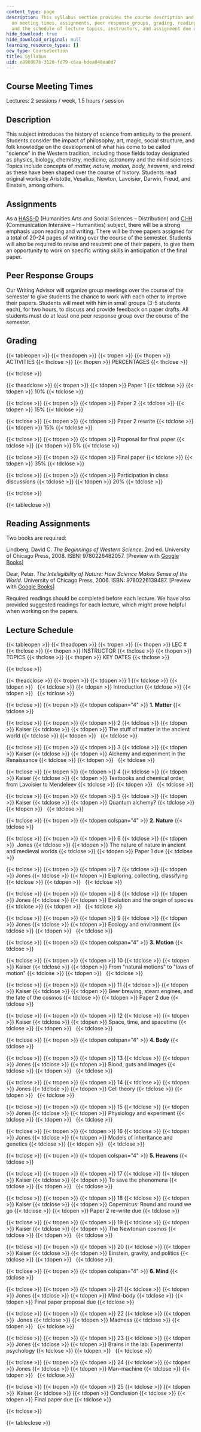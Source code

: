 ```yaml
---
content_type: page
description: This syllabus section provides the course description and information
  on meeting times, assignments, peer response groups, grading, reading assignments,
  and the schedule of lecture topics, instructors, and assignment due dates.
hide_download: true
hide_download_original: null
learning_resource_types: []
ocw_type: CourseSection
title: Syllabus
uid: e896967b-3120-fd79-c6aa-bdea040ea0d7
---
```


Course Meeting Times
--------------------

Lectures: 2 sessions / week, 1.5 hours / session

Description
-----------

This subject introduces the history of science from antiquity to the present. Students consider the impact of philosophy, art, magic, social structure, and folk knowledge on the development of what has come to be called "science" in the Western tradition, including those fields today designated as physics, biology, chemistry, medicine, astronomy and the mind sciences. Topics include concepts of _matter, nature, motion, body, heavens_, and _mind_ as these have been shaped over the course of history. Students read original works by Aristotle, Vesalius, Newton, Lavoisier, Darwin, Freud, and Einstein, among others.

Assignments
-----------

As a [HASS-D](http://web.mit.edu/hassreq/) (Humanities Arts and Social Sciences – Distribution) and [CI-H](http://web.mit.edu/commreq/) (Communication Intensive – Humanities) subject, there will be a strong emphasis upon reading and writing. There will be three papers assigned for a total of 20-24 pages of writing over the course of the semester. Students will also be required to revise and resubmit one of their papers, to give them an opportunity to work on specific writing skills in anticipation of the final paper.

Peer Response Groups
--------------------

Our Writing Advisor will organize group meetings over the course of the semester to give students the chance to work with each other to improve their papers. Students will meet with him in small groups (3-5 students each), for two hours, to discuss and provide feedback on paper drafts. All students must do at least one peer response group over the course of the semester.

Grading
-------

{{< tableopen >}}
{{< theadopen >}}
{{< tropen >}}
{{< thopen >}}
ACTIVITIES
{{< thclose >}}
{{< thopen >}}
PERCENTAGES
{{< thclose >}}

{{< trclose >}}

{{< theadclose >}}
{{< tropen >}}
{{< tdopen >}}
Paper 1
{{< tdclose >}}
{{< tdopen >}}
10%
{{< tdclose >}}

{{< trclose >}}
{{< tropen >}}
{{< tdopen >}}
Paper 2
{{< tdclose >}}
{{< tdopen >}}
15%
{{< tdclose >}}

{{< trclose >}}
{{< tropen >}}
{{< tdopen >}}
Paper 2 rewrite
{{< tdclose >}}
{{< tdopen >}}
15%
{{< tdclose >}}

{{< trclose >}}
{{< tropen >}}
{{< tdopen >}}
Proposal for final paper
{{< tdclose >}}
{{< tdopen >}}
5%
{{< tdclose >}}

{{< trclose >}}
{{< tropen >}}
{{< tdopen >}}
Final paper
{{< tdclose >}}
{{< tdopen >}}
35%
{{< tdclose >}}

{{< trclose >}}
{{< tropen >}}
{{< tdopen >}}
Participation in class discussions
{{< tdclose >}}
{{< tdopen >}}
20%
{{< tdclose >}}

{{< trclose >}}

{{< tableclose >}}

Reading Assignments
-------------------

Two books are required:

Lindberg, David C. _The Beginnings of Western Science_. 2nd ed. University of Chicago Press, 2008. ISBN: 9780226482057. \[Preview with [Google Books](http://books.google.com/books?id=dPUBAkIm2lUC&printsec=frontcover#v=onepage&q&f=false)\]

Dear, Peter. _The Intelligibility of Nature: How Science Makes Sense of the World_. University of Chicago Press, 2006. ISBN: 9780226139487. \[Preview with [Google Books](http://books.google.com/books?id=W1GAG3vJHpgC&printsec=frontcover#v=onepage&q&f=false)\]

Required readings should be completed before each lecture. We have also provided suggested readings for each lecture, which might prove helpful when working on the papers.

Lecture Schedule
----------------

{{< tableopen >}}
{{< theadopen >}}
{{< tropen >}}
{{< thopen >}}
LEC #
{{< thclose >}}
{{< thopen >}}
INSTRUCTOR
{{< thclose >}}
{{< thopen >}}
TOPICS
{{< thclose >}}
{{< thopen >}}
KEY DATES
{{< thclose >}}

{{< trclose >}}

{{< theadclose >}}
{{< tropen >}}
{{< tdopen >}}
1
{{< tdclose >}}
{{< tdopen >}}
 
{{< tdclose >}}
{{< tdopen >}}
Introduction
{{< tdclose >}}
{{< tdopen >}}
 
{{< tdclose >}}

{{< trclose >}}
{{< tropen >}}
{{< tdopen colspan="4" >}}
**1\. Matter**
{{< tdclose >}}

{{< trclose >}}
{{< tropen >}}
{{< tdopen >}}
2
{{< tdclose >}}
{{< tdopen >}}
Kaiser
{{< tdclose >}}
{{< tdopen >}}
The stuff of matter in the ancient world
{{< tdclose >}}
{{< tdopen >}}
 
{{< tdclose >}}

{{< trclose >}}
{{< tropen >}}
{{< tdopen >}}
3
{{< tdclose >}}
{{< tdopen >}}
Kaiser
{{< tdclose >}}
{{< tdopen >}}
Alchemy and experiment in the Renaissance
{{< tdclose >}}
{{< tdopen >}}
 
{{< tdclose >}}

{{< trclose >}}
{{< tropen >}}
{{< tdopen >}}
4
{{< tdclose >}}
{{< tdopen >}}
Kaiser
{{< tdclose >}}
{{< tdopen >}}
Textbooks and chemical order, from Lavoisier to Mendeleev
{{< tdclose >}}
{{< tdopen >}}
 
{{< tdclose >}}

{{< trclose >}}
{{< tropen >}}
{{< tdopen >}}
5
{{< tdclose >}}
{{< tdopen >}}
Kaiser
{{< tdclose >}}
{{< tdopen >}}
Quantum alchemy?
{{< tdclose >}}
{{< tdopen >}}
 
{{< tdclose >}}

{{< trclose >}}
{{< tropen >}}
{{< tdopen colspan="4" >}}
**2\. Nature**
{{< tdclose >}}

{{< trclose >}}
{{< tropen >}}
{{< tdopen >}}
6
{{< tdclose >}}
{{< tdopen >}}
 Jones
{{< tdclose >}}
{{< tdopen >}}
The nature of nature in ancient and medieval worlds
{{< tdclose >}}
{{< tdopen >}}
Paper 1 due
{{< tdclose >}}

{{< trclose >}}
{{< tropen >}}
{{< tdopen >}}
7
{{< tdclose >}}
{{< tdopen >}}
Jones
{{< tdclose >}}
{{< tdopen >}}
Exploring, collecting, classifying
{{< tdclose >}}
{{< tdopen >}}
 
{{< tdclose >}}

{{< trclose >}}
{{< tropen >}}
{{< tdopen >}}
8
{{< tdclose >}}
{{< tdopen >}}
Jones
{{< tdclose >}}
{{< tdopen >}}
Evolution and the origin of species
{{< tdclose >}}
{{< tdopen >}}
 
{{< tdclose >}}

{{< trclose >}}
{{< tropen >}}
{{< tdopen >}}
9
{{< tdclose >}}
{{< tdopen >}}
Jones
{{< tdclose >}}
{{< tdopen >}}
Ecology and environment
{{< tdclose >}}
{{< tdopen >}}
 
{{< tdclose >}}

{{< trclose >}}
{{< tropen >}}
{{< tdopen colspan="4" >}}
**3\. Motion**
{{< tdclose >}}

{{< trclose >}}
{{< tropen >}}
{{< tdopen >}}
10
{{< tdclose >}}
{{< tdopen >}}
Kaiser
{{< tdclose >}}
{{< tdopen >}}
From "natural motions" to "laws of motion"
{{< tdclose >}}
{{< tdopen >}}
 
{{< tdclose >}}

{{< trclose >}}
{{< tropen >}}
{{< tdopen >}}
11
{{< tdclose >}}
{{< tdopen >}}
Kaiser
{{< tdclose >}}
{{< tdopen >}}
Beer brewing, steam engines, and the fate of the cosmos
{{< tdclose >}}
{{< tdopen >}}
Paper 2 due
{{< tdclose >}}

{{< trclose >}}
{{< tropen >}}
{{< tdopen >}}
12
{{< tdclose >}}
{{< tdopen >}}
Kaiser
{{< tdclose >}}
{{< tdopen >}}
Space, time, and spacetime
{{< tdclose >}}
{{< tdopen >}}
 
{{< tdclose >}}

{{< trclose >}}
{{< tropen >}}
{{< tdopen colspan="4" >}}
**4\. Body**
{{< tdclose >}}

{{< trclose >}}
{{< tropen >}}
{{< tdopen >}}
13
{{< tdclose >}}
{{< tdopen >}}
Jones
{{< tdclose >}}
{{< tdopen >}}
Blood, guts and images
{{< tdclose >}}
{{< tdopen >}}
 
{{< tdclose >}}

{{< trclose >}}
{{< tropen >}}
{{< tdopen >}}
14
{{< tdclose >}}
{{< tdopen >}}
Jones
{{< tdclose >}}
{{< tdopen >}}
Cell theory
{{< tdclose >}}
{{< tdopen >}}
 
{{< tdclose >}}

{{< trclose >}}
{{< tropen >}}
{{< tdopen >}}
15
{{< tdclose >}}
{{< tdopen >}}
Jones
{{< tdclose >}}
{{< tdopen >}}
Physiology and experiment
{{< tdclose >}}
{{< tdopen >}}
 
{{< tdclose >}}

{{< trclose >}}
{{< tropen >}}
{{< tdopen >}}
16
{{< tdclose >}}
{{< tdopen >}}
Jones
{{< tdclose >}}
{{< tdopen >}}
Models of inheritance and genetics
{{< tdclose >}}
{{< tdopen >}}
 
{{< tdclose >}}

{{< trclose >}}
{{< tropen >}}
{{< tdopen colspan="4" >}}
**5\. Heavens**
{{< tdclose >}}

{{< trclose >}}
{{< tropen >}}
{{< tdopen >}}
17
{{< tdclose >}}
{{< tdopen >}}
Kaiser
{{< tdclose >}}
{{< tdopen >}}
To save the phenomena
{{< tdclose >}}
{{< tdopen >}}
 
{{< tdclose >}}

{{< trclose >}}
{{< tropen >}}
{{< tdopen >}}
18
{{< tdclose >}}
{{< tdopen >}}
Kaiser
{{< tdclose >}}
{{< tdopen >}}
Copernicus: Round and round we go
{{< tdclose >}}
{{< tdopen >}}
Paper 2 re-write due
{{< tdclose >}}

{{< trclose >}}
{{< tropen >}}
{{< tdopen >}}
19
{{< tdclose >}}
{{< tdopen >}}
Kaiser
{{< tdclose >}}
{{< tdopen >}}
The Newtonian cosmos
{{< tdclose >}}
{{< tdopen >}}
 
{{< tdclose >}}

{{< trclose >}}
{{< tropen >}}
{{< tdopen >}}
20
{{< tdclose >}}
{{< tdopen >}}
Kaiser
{{< tdclose >}}
{{< tdopen >}}
Einstein, gravity, and politics
{{< tdclose >}}
{{< tdopen >}}
 
{{< tdclose >}}

{{< trclose >}}
{{< tropen >}}
{{< tdopen colspan="4" >}}
**6\. Mind**
{{< tdclose >}}

{{< trclose >}}
{{< tropen >}}
{{< tdopen >}}
21
{{< tdclose >}}
{{< tdopen >}}
Jones
{{< tdclose >}}
{{< tdopen >}}
Mind-body
{{< tdclose >}}
{{< tdopen >}}
Final paper proposal due
{{< tdclose >}}

{{< trclose >}}
{{< tropen >}}
{{< tdopen >}}
22
{{< tdclose >}}
{{< tdopen >}}
 Jones
{{< tdclose >}}
{{< tdopen >}}
Madness
{{< tdclose >}}
{{< tdopen >}}
 
{{< tdclose >}}

{{< trclose >}}
{{< tropen >}}
{{< tdopen >}}
23
{{< tdclose >}}
{{< tdopen >}}
Jones
{{< tdclose >}}
{{< tdopen >}}
Brains in the lab: Experimental psychology
{{< tdclose >}}
{{< tdopen >}}
 
{{< tdclose >}}

{{< trclose >}}
{{< tropen >}}
{{< tdopen >}}
24
{{< tdclose >}}
{{< tdopen >}}
Jones
{{< tdclose >}}
{{< tdopen >}}
Man-machine
{{< tdclose >}}
{{< tdopen >}}
 
{{< tdclose >}}

{{< trclose >}}
{{< tropen >}}
{{< tdopen >}}
25
{{< tdclose >}}
{{< tdopen >}}
 Kaiser
{{< tdclose >}}
{{< tdopen >}}
Conclusion
{{< tdclose >}}
{{< tdopen >}}
Final paper due
{{< tdclose >}}

{{< trclose >}}

{{< tableclose >}}